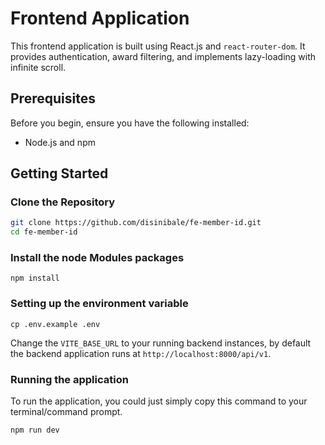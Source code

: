 # Frontend Application

This frontend application is built using React.js and `react-router-dom`. It provides authentication, award filtering, and implements lazy-loading with infinite scroll.

## Prerequisites

Before you begin, ensure you have the following installed:

- Node.js and npm

## Getting Started

### Clone the Repository

```bash
git clone https://github.com/disinibale/fe-member-id.git
cd fe-member-id
```

### Install the node Modules packages
```
npm install
```

### Setting up the environment variable
```
cp .env.example .env
```
Change the `VITE_BASE_URL` to your running backend instances, by default the backend application runs at `http://localhost:8000/api/v1`.

### Running the application
To run the application, you could just simply copy this command to your terminal/command prompt.
``` bash
npm run dev
```